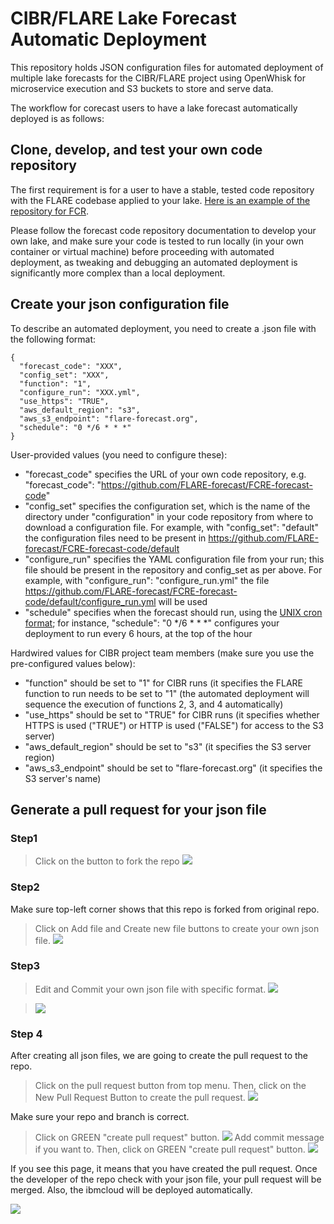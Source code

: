 # CIBR/FLARE Lake Forecast Automatic Deployment
This repository holds JSON configuration files for automated deployment of  multiple lake forecasts for the CIBR/FLARE project using OpenWhisk for microservice execution and S3 buckets to store and serve data.

The workflow for corecast users to have a lake forecast automatically deployed is as follows:

## Clone, develop, and test your own code repository
The first requirement is for a user to have a stable, tested code repository with the FLARE codebase applied to your lake. [Here is an example of the repository for FCR](https://github.com/FLARE-forecast/FCRE-forecast-code). 

Please follow the forecast code repository documentation to develop your own lake, and make sure your code is tested to run locally (in your own container or virtual machine) before proceeding with automated deployment, as tweaking and debugging an automated deployment is significantly more complex than a local deployment.

## Create your json configuration file

To describe an automated deployment, you need to create a .json file with the following format:

```json=
{
  "forecast_code": "XXX",
  "config_set": "XXX",
  "function": "1",
  "configure_run": "XXX.yml",
  "use_https": "TRUE",
  "aws_default_region": "s3",
  "aws_s3_endpoint": "flare-forecast.org",
  "schedule": "0 */6 * * *"
}
```

User-provided values (you need to configure these):
* "forecast_code" specifies the URL of your own code repository, e.g. "forecast_code": "https://github.com/FLARE-forecast/FCRE-forecast-code"
* "config_set" specifies the configuration set, which is the name of the directory under "configuration" in your code repository from where to download a configuration file. For example, with "config_set": "default" the configuration files need to be present in https://github.com/FLARE-forecast/FCRE-forecast-code/default
* "configure_run" specifies the YAML configuration file from your run; this file should be present in the repository and config_set as per above. For example, with "configure_run": "configure_run.yml" the file https://github.com/FLARE-forecast/FCRE-forecast-code/default/configure_run.yml will be used
* "schedule" specifies when the forecast should run, using the [UNIX cron format](https://en.wikipedia.org/wiki/Cron); for instance, "schedule": "0 */6 * * *" configures your deployment to run every 6 hours, at the top of the hour

Hardwired values for CIBR project team members (make sure you use the pre-configured values below):
* "function" should be set to "1" for CIBR runs (it specifies the FLARE function to run needs to be set to "1" (the automated deployment will sequence the execution of functions 2, 3, and 4 automatically)
* "use_https" should be set to "TRUE" for CIBR runs (it specifies whether HTTPS is used ("TRUE") or HTTP is used ("FALSE") for access to the S3 server)
* "aws_default_region" should be set to "s3" (it specifies the S3 server region)
* "aws_s3_endpoint" should be set to "flare-forecast.org" (it specifies the S3 server's name)

## Generate a pull request for your json file ##

### Step1
> Click on the button to fork the repo
![](https://i.imgur.com/gmonWeV.png)

### Step2
Make sure top-left corner shows that this repo is forked from original repo.
> Click on Add file and Create new file buttons to create your own json file.
>![](https://i.imgur.com/SqQuTKy.png)

### Step3
> Edit and Commit your own json file with specific format.
> ![](https://i.imgur.com/lOJq6cf.png)

> ![](https://i.imgur.com/QFYqDpo.png)

### Step 4
After creating all json files, we are going to create the pull request to the repo.
> Click on the pull request button from top menu. Then, click on the New Pull Request Button to create the pull request.
> ![](https://i.imgur.com/2V6FJ4K.png)

Make sure your repo and branch is correct.
> Click on GREEN "create pull request" button.
> ![](https://i.imgur.com/lW3dDLR.png)
Add commit message if you want to. Then, click on GREEN "create pull request" button.
> ![](https://i.imgur.com/NSaFdtW.png)



If you see this page, it means that you have created the pull request. Once the developer of the repo check with your json file, your pull request will be merged. Also, the ibmcloud will be deployed automatically.

![](https://i.imgur.com/YSB00nw.png)
